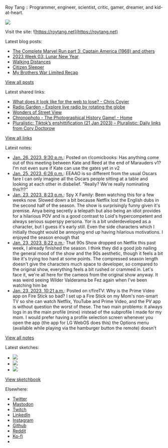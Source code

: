 Roy Tang :: Programmer, engineer, scientist, critic, gamer, dreamer, and kid-at-heart.

![](https://roytang.net/static/img/profile.jpg)

Visit the site: ![https://roytang.net](https://roytang.net)

Latest blog posts:

- [The Complete Marvel Run part 3: Captain America (1968) and others](https://roytang.net/2023/01/marvel-run-3-captain-america-etc/)
- [2023 Week 03: Lunar New Year](https://roytang.net/2023/01/2023-week-03/)
- [Walking Distances](https://roytang.net/2023/01/walking-distances/)
- [Citizen Sleeper](https://roytang.net/2023/01/citizen-sleeper/)
- [My Brothers War Limited Recap](https://roytang.net/2023/01/mtgbro-limited-recap/)

[View all posts](https://roytang.net/blog)

Latest shared links:

- [What does it look like for the web to lose? - Chris Coyier](https://roytang.net/2023/01/14c05c4cd7035127449a6bf265775d3a/)
- [Radio Garden – Explore live radio by rotating the globe](https://roytang.net/2023/01/dc14070c1d8432d6622ce6349a1a6d25/)
- [Wonders of Street View](https://roytang.net/2023/01/94892a066cbc7cf4d2ccf90956e8da32/)
- [Chronophoto - The Photographical History Game! - Home](https://roytang.net/2023/01/400d63e94e2b742804d1231a643321b9/)
- [Pluralistic: Tiktok’s enshittification (21 Jan 2023) – Pluralistic: Daily links from Cory Doctorow](https://roytang.net/2023/01/f9fb15ca0d4cd1867ad1371bef05c95e/)

[View all links](https://roytang.net/links)

Latest notes:

- [Jan. 26, 2023, 9:30 p.m.](https://roytang.net/2023/01/10lru92/): Posted on r/comicbooks: Has anything come out of this meeting between Kate and Reed at the end of Marauders v1? I’m not even sure if Kate can use the gates yet in v2
- [Jan. 25, 2023, 6:26 p.m.](https://roytang.net/2023/01/75e9b56ea458323bc98b5f87bc04212f/): EEAAO is so different from the usual Oscars fare I can only imagine all the Oscars people sitting at a table and looking at each other in disbelief. &quot;Really? We&#x27;re really nominating this?!?&quot;
- [Jan. 23, 2023, 8:23 p.m.](https://roytang.net/2023/01/spyxfamily/): Spy X Family: Been watching this for a few weeks now. Slowed down a bit because Netflix lost the English dubs in the second half of the season. The show is surprisingly funny given it&#x27;s premise. Anya being secretly a telepath but also being an idiot provides for a hilarious POV and is a good contrast to Loid&#x27;s hypercompetent and always serious superspy persona. Yor is a bit underdeveloped as a character, but I guess it&#x27;s early still. Even the side characters which I initially thought would be annoying end up having hilarious motivations. I enjoyed the season enough that
- [Jan. 23, 2023, 8:22 p.m.](https://roytang.net/2023/01/that90sshow/): That 90s Show dropped on Netflix this past week, I already finished the season. I think they did a good job nailing the general mood of the show and the 90s aesthetic, though it feels a bit like it&#x27;s trying too hard at some points. The compressed season length doesn&#x27;t give the characters much space to developer, so compared to the original show, everything feels a bit rushed or crammed in. Let&#x27;s face it, we&#x27;re all here for the cameos from the original show anyway. It was weird seeing Wilder Valderama be Fez again when I&#x27;ve been watching him be
- [Jan. 23, 2023, 10:21 a.m.](https://roytang.net/2023/01/10j1alz/): Posted on r/fireTV: Why is the Prime Video app on Fire Stick so bad? I set up a Fire Stick on my Mom&#x27;s non-smart TV so she can watch Netflix, YouTube and Prime Video, and the PV app is without question the worst of these. The two main problems: it always logs in as the main profile (mine) instead of the subprofile I made for my mom. I would prefer having a profile selection screen whenever you open the app (the app for LG WebOS does this) the Options menu (available while playing via the hamburger button the remote) doesn&#x27;t

[View all notes](https://roytang.net/notes)

Latest sketches:


- ![](https://roytang.net/media/cache/3c/da/3cda657c471879c3cfa81b898b810cd6.jpg)
- ![](https://roytang.net/media/cache/a2/60/a260eacc913ee7c542024b154923702f.jpg)
- ![](https://roytang.net/media/cache/e0/88/e0888b7f7a1e342aba8cced2a0784cc4.jpg)

[View sketchbook](https://roytang.net/albums/sketchbook)


Elsewhere:

- [Twitter](https://twitter.com/roytang)
- [Mastodon](https://indieweb.social/@roytang)
- [Twitch](https://twitch.tv/twitchyroy)
- [LinkedIn](https://www.linkedin.com/in/roytang)
- [Instagram](https://instagram.com/roytang0400)
- [Github](https://github.com/roytang)
- [Reddit](https://reddit.com/u/hungryroy)
- [Ko-fi](https://ko-fi.com/roytang)
- [](mailto:hello@roytang.net)